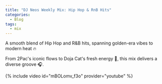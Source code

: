 ```yaml
---
title: "DJ Neos Weekly Mix: Hip Hop & RnB Hits"
categories:
  - Blog
tags:
  - mix
---
```


A smooth blend of Hip Hop and R&B hits, spanning golden-era vibes to modern heat 🔥

From 2Pac's iconic flows to Doja Cat's fresh energy 🎤, this mix delivers a diverse groove 🎧.

{% include video id="mBOLomv_f3o" provider="youtube" %}
